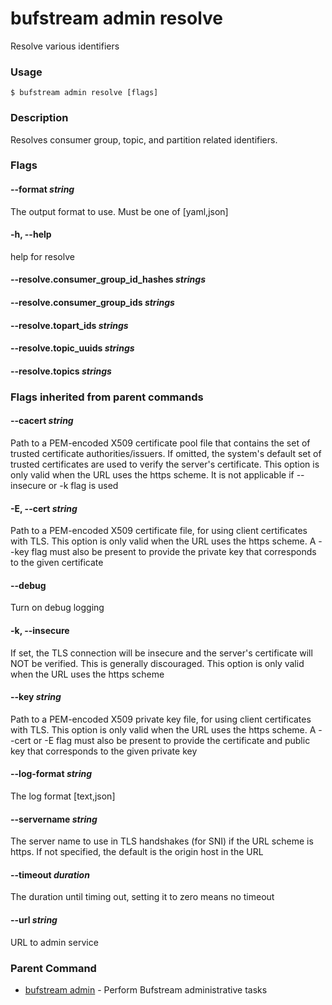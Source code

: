 # bufstream admin resolve

Resolve various identifiers

### Usage

```console
$ bufstream admin resolve [flags]
```

### Description

Resolves consumer group, topic, and partition related identifiers.

### Flags

#### \--format _string_

The output format to use. Must be one of \[yaml,json\]

#### \-h, --help

help for resolve

#### \--resolve.consumer_group_id_hashes _strings_

#### \--resolve.consumer_group_ids _strings_

#### \--resolve.topart_ids _strings_

#### \--resolve.topic_uuids _strings_

#### \--resolve.topics _strings_

### Flags inherited from parent commands

#### \--cacert _string_

Path to a PEM-encoded X509 certificate pool file that contains the set of trusted certificate authorities/issuers. If omitted, the system's default set of trusted certificates are used to verify the server's certificate. This option is only valid when the URL uses the https scheme. It is not applicable if --insecure or -k flag is used

#### \-E, --cert _string_

Path to a PEM-encoded X509 certificate file, for using client certificates with TLS. This option is only valid when the URL uses the https scheme. A --key flag must also be present to provide the private key that corresponds to the given certificate

#### \--debug

Turn on debug logging

#### \-k, --insecure

If set, the TLS connection will be insecure and the server's certificate will NOT be verified. This is generally discouraged. This option is only valid when the URL uses the https scheme

#### \--key _string_

Path to a PEM-encoded X509 private key file, for using client certificates with TLS. This option is only valid when the URL uses the https scheme. A --cert or -E flag must also be present to provide the certificate and public key that corresponds to the given private key

#### \--log-format _string_

The log format \[text,json\]

#### \--servername _string_

The server name to use in TLS handshakes (for SNI) if the URL scheme is https. If not specified, the default is the origin host in the URL

#### \--timeout _duration_

The duration until timing out, setting it to zero means no timeout

#### \--url _string_

URL to admin service

### Parent Command

- [bufstream admin](../) - Perform Bufstream administrative tasks
